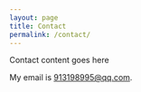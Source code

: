 ```yaml
---
layout: page
title: Contact
permalink: /contact/
---
```


Contact content goes here

My email is [913198995@qq.com](mailto:913198995@qq.com).